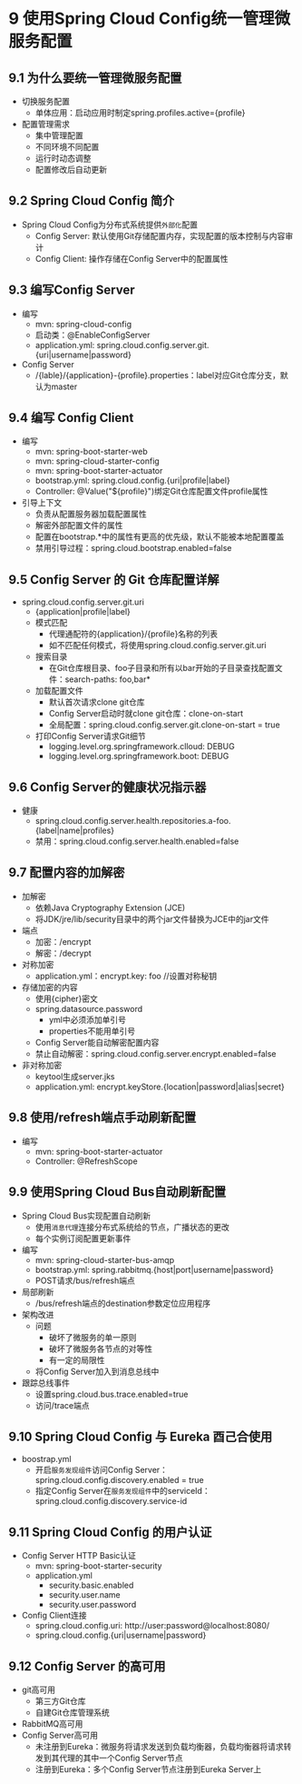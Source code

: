 
# 9 使用Spring Cloud Config统一管理微服务配置


## 9.1 为什么要统一管理微服务配置

* 切换服务配置
  * 单体应用：启动应用时制定spring.profiles.active={profile}
* 配置管理需求
  * 集中管理配置
  * 不同环境不同配置
  * 运行时动态调整
  * 配置修改后自动更新

## 9.2 Spring Cloud Config 简介

* Spring Cloud Config为分布式系统提供`外部化`配置
  * Config Server: 默认使用Git存储配置内存，实现配置的版本控制与内容审计
  * Config Client: 操作存储在Config Server中的配置属性

## 9.3 编写Config Server

* 编写
  * mvn: spring-cloud-config
  * 启动类：@EnableConfigServer
  * application.yml: spring.cloud.config.server.git.{uri|username|password}
* Config Server
  * /{lable}/{application}-{profile}.properties：label对应Git仓库分支，默认为master

## 9.4 编写 Config Client

* 编写
  * mvn: spring-boot-starter-web
  * mvn: spring-cloud-starter-config
  * mvn: spring-boot-starter-actuator
  * bootstrap.yml: spring.cloud.config.{uri|profile|label}
  * Controller: @Value("${profile}")绑定Git仓库配置文件profile属性
* 引导上下文
  * 负责从配置服务器加载配置属性
  * 解密外部配置文件的属性
  * 配置在bootstrap.*中的属性有更高的优先级，默认不能被本地配置覆盖
  * 禁用引导过程：spring.cloud.bootstrap.enabled=false

## 9.5 Config Server 的 Git 仓库配置详解

* spring.cloud.config.server.git.uri
  * {application|profile|label}
  * 模式匹配
    * 代理通配符的{application}/{profile}名称的列表
    * 如不匹配任何模式，将使用spring.cloud.config.server.git.uri
  * 搜索目录
    * 在Git仓库根目录、foo子目录和所有以bar开始的子目录查找配置文件：search-paths: foo,bar*
  * 加载配置文件
    * 默认首次请求clone git仓库
    * Config Server启动时就clone git仓库：clone-on-start
    * 全局配置：spring.cloud.config.server.git.clone-on-start = true
  * 打印Config Server请求Git细节
    * logging.level.org.springframework.clloud: DEBUG
    * logging.level.org.springframework.boot: DEBUG

## 9.6 Config Server的健康状况指示器

* 健康
  * spring.cloud.config.server.health.repositories.a-foo.{label|name|profiles}
  * 禁用：spring.cloud.config.server.health.enabled=false

## 9.7 配置内容的加解密

* 加解密
  * 依赖Java Cryptography Extension (JCE)
  * 将JDK/jre/lib/security目录中的两个jar文件替换为JCE中的jar文件
* 端点
  * 加密：/encrypt
  * 解密：/decrypt
* 对称加密
  * application.yml：encrypt.key: foo //设置对称秘钥
* 存储加密的内容
  * 使用{cipher}密文
  * spring.datasource.password
    * yml中必须添加单引号
    * properties不能用单引号
  * Config Server能自动解密配置内容
  * 禁止自动解密：spring.cloud.config.server.encrypt.enabled=false
* 非对称加密
  * keytool生成server.jks
  * application.yml: encrypt.keyStore.{location|password|alias|secret}

## 9.8 使用/refresh端点手动刷新配置

* 编写
  * mvn: spring-boot-starter-actuator
  * Controller: @RefreshScope

## 9.9 使用Spring Cloud Bus自动刷新配置

* Spring Cloud Bus实现配置自动刷新
  * 使用`消息代理`连接分布式系统给的节点，广播状态的更改
  * 每个实例订阅配置更新事件
* 编写
  * mvn: spring-cloud-starter-bus-amqp
  * bootstrap.yml: spring.rabbitmq.{host|port|username|password}
  * POST请求/bus/refresh端点
* 局部刷新
  * /bus/refresh端点的destination参数定位应用程序
* 架构改进
  * 问题
    * 破坏了微服务的单一原则
    * 破坏了微服务各节点的对等性
    * 有一定的局限性
  * 将Config Server加入到消息总线中
* 跟踪总线事件
  * 设置spring.cloud.bus.trace.enabled=true
  * 访问/trace端点  

## 9.10 Spring Cloud Config 与 Eureka 酉己合使用

* boostrap.yml
  * 开启`服务发现组件`访问Config Server：spring.cloud.config.discovery.enabled = true
  * 指定Config Server在`服务发现组件`中的serviceId：spring.cloud.config.discovery.service-id

## 9.11 Spring Cloud Config 的用户认证

* Config Server HTTP Basic认证
  * mvn: spring-boot-starter-security
  * application.yml
    * security.basic.enabled
    * security.user.name
    * security.user.password
* Config Client连接
  * spring.cloud.config.uri: http://user:password@localhost:8080/
  * spring.cloud.config.{uri|username|password}

## 9.12 Config Server 的高可用

* git高可用
  * 第三方Git仓库
  * 自建Git仓库管理系统
* RabbitMQ高可用
* Config Server高可用
  * 未注册到Eureka：微服务将请求发送到负载均衡器，负载均衡器将请求转发到其代理的其中一个Config Server节点
  * 注册到Eureka：多个Config Server节点注册到Eureka Server上

